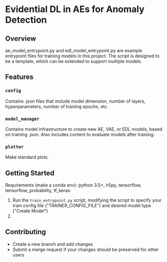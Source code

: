 # Evidential DL in AEs for Anomaly Detection

## Overview
ae_model_entrypoint.py and edl_model_entrypoint.py are example entrypoint files  for training models in this project. The script is designed to be a template, which can be extended to support multiple models. 


## Features

### `config`
Contains .json files that include model dimension, number of layers, hyperparameters, number of training epochs, etc. 

### `model_manager`
Contains model infrastructure to create new AE, VAE, or EDL models, based on training .json. Also includes content to evaluate models after training.

### `plotter`
Make standard plots.

## Getting Started
Requirements (make a conda env): python 3.5+, h5py, tensorflow, tensorflow_probability, tf_keras

1. Run the `train_entrypoint.py` script, modifying the script to specify your train config file ("TRAINER_CONFIG_FILE") and desired model type ("Create Model")
2. 

## Contributing
- Create a new branch and add changes
- Submit a merge request if your changes should be preserved for other users
